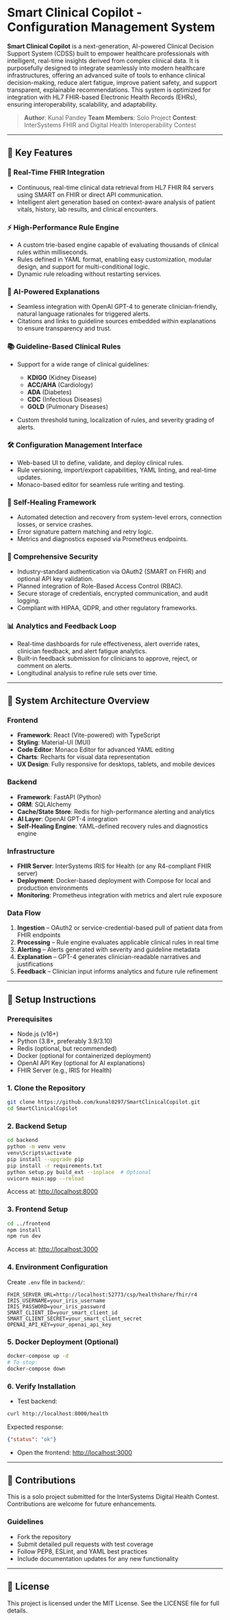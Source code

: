 # Smart Clinical Copilot - Configuration Management System

**Smart Clinical Copilot** is a next-generation, AI-powered Clinical Decision Support System (CDSS) built to empower healthcare professionals with intelligent, real-time insights derived from complex clinical data. It is purposefully designed to integrate seamlessly into modern healthcare infrastructures, offering an advanced suite of tools to enhance clinical decision-making, reduce alert fatigue, improve patient safety, and support transparent, explainable recommendations. This system is optimized for integration with HL7 FHIR-based Electronic Health Records (EHRs), ensuring interoperability, scalability, and adaptability.

> **Author**: Kunal Pandey
> **Team Members**: Solo Project
> **Contest**: InterSystems FHIR and Digital Health Interoperability Contest

---

## 🚀 Key Features

### 🔗 Real-Time FHIR Integration

* Continuous, real-time clinical data retrieval from HL7 FHIR R4 servers using SMART on FHIR or direct API communication.
* Intelligent alert generation based on context-aware analysis of patient vitals, history, lab results, and clinical encounters.

### ⚡ High-Performance Rule Engine

* A custom trie-based engine capable of evaluating thousands of clinical rules within milliseconds.
* Rules defined in YAML format, enabling easy customization, modular design, and support for multi-conditional logic.
* Dynamic rule reloading without restarting services.

### 🤖 AI-Powered Explanations

* Seamless integration with OpenAI GPT-4 to generate clinician-friendly, natural language rationales for triggered alerts.
* Citations and links to guideline sources embedded within explanations to ensure transparency and trust.

### 📚 Guideline-Based Clinical Rules

* Support for a wide range of clinical guidelines:

  * **KDIGO** (Kidney Disease)
  * **ACC/AHA** (Cardiology)
  * **ADA** (Diabetes)
  * **CDC** (Infectious Diseases)
  * **GOLD** (Pulmonary Diseases)
* Custom threshold tuning, localization of rules, and severity grading of alerts.

### 🛠️ Configuration Management Interface

* Web-based UI to define, validate, and deploy clinical rules.
* Rule versioning, import/export capabilities, YAML linting, and real-time updates.
* Monaco-based editor for seamless rule writing and testing.

### 🔄 Self-Healing Framework

* Automated detection and recovery from system-level errors, connection losses, or service crashes.
* Error signature pattern matching and retry logic.
* Metrics and diagnostics exposed via Prometheus endpoints.

### 🔐 Comprehensive Security

* Industry-standard authentication via OAuth2 (SMART on FHIR) and optional API key validation.
* Planned integration of Role-Based Access Control (RBAC).
* Secure storage of credentials, encrypted communication, and audit logging.
* Compliant with HIPAA, GDPR, and other regulatory frameworks.

### 📊 Analytics and Feedback Loop

* Real-time dashboards for rule effectiveness, alert override rates, clinician feedback, and alert fatigue analytics.
* Built-in feedback submission for clinicians to approve, reject, or comment on alerts.
* Longitudinal analysis to refine rule sets over time.

---

## 🧠 System Architecture Overview

### Frontend

* **Framework**: React (Vite-powered) with TypeScript
* **Styling**: Material-UI (MUI)
* **Code Editor**: Monaco Editor for advanced YAML editing
* **Charts**: Recharts for visual data representation
* **UX Design**: Fully responsive for desktops, tablets, and mobile devices

### Backend

* **Framework**: FastAPI (Python)
* **ORM**: SQLAlchemy
* **Cache/State Store**: Redis for high-performance alerting and analytics
* **AI Layer**: OpenAI GPT-4 integration
* **Self-Healing Engine**: YAML-defined recovery rules and diagnostics engine

### Infrastructure

* **FHIR Server**: InterSystems IRIS for Health (or any R4-compliant FHIR server)
* **Deployment**: Docker-based deployment with Compose for local and production environments
* **Monitoring**: Prometheus integration with metrics and alert rule exposure

### Data Flow

1. **Ingestion** – OAuth2 or service-credential-based pull of patient data from FHIR endpoints
2. **Processing** – Rule engine evaluates applicable clinical rules in real time
3. **Alerting** – Alerts generated with severity and guideline metadata
4. **Explanation** – GPT-4 generates clinician-readable narratives and justifications
5. **Feedback** – Clinician input informs analytics and future rule refinement

---

## 🔧 Setup Instructions

### Prerequisites

* Node.js (v16+)
* Python (3.8+, preferably 3.9/3.10)
* Redis (optional, but recommended)
* Docker (optional for containerized deployment)
* OpenAI API Key (optional for AI explanations)
* FHIR Server (e.g., IRIS for Health)

### 1. Clone the Repository

```bash
git clone https://github.com/kunal0297/SmartClinicalCopilot.git
cd SmartClinicalCopilot
```

### 2. Backend Setup

```bash
cd backend
python -m venv venv
venv\Scripts\activate
pip install --upgrade pip
pip install -r requirements.txt
python setup.py build_ext --inplace  # Optional
uvicorn main:app --reload
```

Access at: [http://localhost:8000](http://localhost:8000)

### 3. Frontend Setup

```bash
cd ../frontend
npm install
npm run dev
```

Access at: [http://localhost:3000](http://localhost:3000)

### 4. Environment Configuration

Create `.env` file in `backend/`:

```env
FHIR_SERVER_URL=http://localhost:52773/csp/healthshare/fhir/r4
IRIS_USERNAME=your_iris_username
IRIS_PASSWORD=your_iris_password
SMART_CLIENT_ID=your_smart_client_id
SMART_CLIENT_SECRET=your_smart_client_secret
OPENAI_API_KEY=your_openai_api_key
```

### 5. Docker Deployment (Optional)

```bash
docker-compose up -d
# To stop:
docker-compose down
```

### 6. Verify Installation

* Test backend:

```bash
curl http://localhost:8000/health
```

Expected response:

```json
{"status": "ok"}
```

* Open the frontend: [http://localhost:3000](http://localhost:3000)

---

## 🤝 Contributions

This is a solo project submitted for the InterSystems Digital Health Contest. Contributions are welcome for future enhancements.

### Guidelines

* Fork the repository
* Submit detailed pull requests with test coverage
* Follow PEP8, ESLint, and YAML best practices
* Include documentation updates for any new functionality

---

## 📄 License

This project is licensed under the MIT License. See the LICENSE file for full details.
